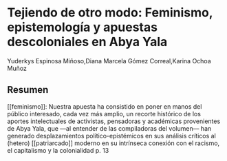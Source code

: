 # Tejiendo de otro modo: Feminismo, epistemología y apuestas descoloniales en Abya Yala
Yuderkys Espinosa Miñoso,Diana Marcela Gómez Correal,Karina Ochoa Muñoz

## Resumen

[[feminismo]]: Nuestra apuesta ha consistido en poner en manos del público interesado, cada vez más amplio, un recorte histórico de los aportes intelectuales de activistas, pensadoras y académicas provenientes de Abya Yala, que ––al entender de las compiladoras del volumen–– han generado desplazamientos político-epistémicos en sus análisis críticos al (hetero) [[patriarcado]] moderno en su intrínseca conexión con el racismo, el capitalismo y la colonialidad p. 13
